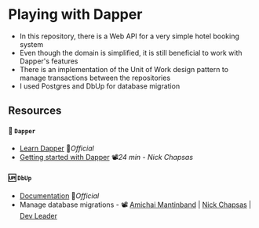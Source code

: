# Playing with Dapper

- In this repository, there is a Web API for a very simple hotel booking system
- Even though the domain is simplified, it is still beneficial to work with Dapper's features
- There is an implementation of the Unit of Work design pattern to manage transactions between the repositories
- I used Postgres and DbUp for database migration

## Resources

#### 🧰 `Dapper`

- [Learn Dapper](https://www.learndapper.com) 📓*Official*
- [Getting started with Dapper](https://youtu.be/F1ONxvjdLlc) 📽️*24 min - Nick Chapsas*

#### 🆙 `DbUp`

- [Documentation](https://dbup.github.io) 📓*Official*
- Manage database migrations - 📽️ [Amichai Mantinband](https://youtu.be/pgCJYNyayeM) | [Nick Chapsas](https://youtu.be/fdbW9eC3rN4) | [Dev Leader](https://youtu.be/FuXx-N2-zoM)